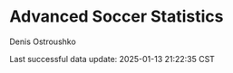 # Advanced Soccer Statistics
Denis Ostroushko

<!-- gfm -->

Last successful data update: 2025-01-13 21:22:35 CST
